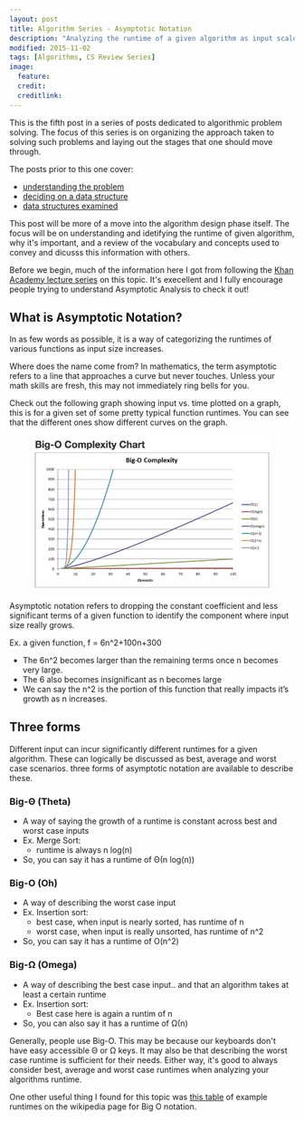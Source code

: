 ```yaml
---
layout: post
title: Algorithm Series - Asymptotic Notation
description: "Analyzing the runtime of a given algorithm as input scales."
modified: 2015-11-02
tags: [Algorithms, CS Review Series]
image:
  feature: 
  credit: 
  creditlink: 
---
```


This is the fifth post in a series of posts dedicated to algorithmic problem solving. The focus of this series is on organizing the approach taken to solving such problems and laying out the stages that one should move through. 

The posts prior to this one cover:

* [understanding the problem](http://yaunch.io/data-structures-algorithms-review-2/) 
* [deciding on a data structure](http://yaunch.io/data-structures-algorithms-review-3/)
* [data structures examined](http://yaunch.io/data-structures-algorithms-review-4/)

This post will be more of a move into the algorithm design phase itself. The focus will be on understanding and idetifying the runtime of given algorithm, why it's important, and a review of the vocabulary and concepts used to convey and dicusss this information with others.

Before we begin, much of the information here I got from following the [Khan Academy lecture series](https://www.khanacademy.org/computing/computer-science/algorithms/asymptotic-notation) on this topic. It's execellent and I fully encourage people trying to understand Asymptotic Analysis to check it out!

## What is Asymptotic Notation?

In as few words as possible, it is a way of categorizing the runtimes of various functions as input size increases.

Where does the name come from? In mathematics, the term asymptotic refers to a line that approaches a curve but never touches. Unless your math skills are fresh, this may not immediately ring bells for you.

Check out the following graph showing input vs. time plotted on a graph, this is for a given set of some pretty typical function runtimes. You can see that the different ones show different curves on the graph.

<figure class="full">
	<a href="http://bigocheatsheet.com/"><img src="/images/asymptotic_graph.png" alt="bigocheatsheet.com"></a>
</figure>

Asymptotic notation refers to dropping the constant coefficient and less significant terms of a given function to identify the component where input size really grows.

Ex. a given function, f = 6n​^2​​+100n+300 

* The 6n​^2 becomes larger than the remaining terms once n becomes very large.  
* The 6 also becomes insignificant as n becomes large
* We can say the n^​2 is the portion of this function that really impacts it’s growth as n increases.

## Three forms

Different input can incur significantly different runtimes for a given algorithm. These can logically be discussed as best, average and worst case scenarios. three forms of asymptotic notation are available to describe these.

### Big-Θ (Theta)

* A way of saying the growth of a runtime is constant across best and worst case inputs
* Ex. Merge Sort:
	* runtime is always n log(n)
* So, you can say it has a runtime of Θ(n log(n))

### Big-O (Oh)

* A way of describing the worst case input
* Ex. Insertion sort:
	* best case, when input is nearly sorted, has runtime of n
	* worst case, when input is really unsorted, has runtime of n^2
* So, you can say it has a runtime of O(n^2) 

### Big-Ω (Omega)

* A way of describing the best case input.. and that an algorithm takes at least a certain runtime
* Ex. Insertion sort:
	* Best case here is again a runtim of n
* So, you can also say it has a runtime of Ω(n)

Generally, people use Big-O. This may be because our keyboards don't have easy accessible Θ or Ω keys. It may also be that describing the worst case runtime is sufficient for their needs. Either way, it's good to always consider best, average and worst case runtimes when analyzing your algorithms runtime.

One other useful thing I found for this topic was [this table](https://www.google.com/url?sa=t&rct=j&q=&esrc=s&source=web&cd=1&cad=rja&uact=8&ved=0CCEQygQwAGoVChMIx_eeidP5yAIVRk0mCh0K6Qwk&url=https%3A%2F%2Fen.wikipedia.org%2Fwiki%2FBig_O_notation%23Orders_of_common_functions&usg=AFQjCNESApptQ2F9yleZLczFs3DS0RHcvA&sig2=GyPCOHTtrgcXrhK3W2l1Jg) of example runtimes on the wikipedia page for Big O notation. 




